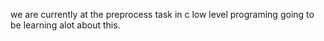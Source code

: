 we are currently at the preprocess task in c low level programing going to be learning alot about this.
